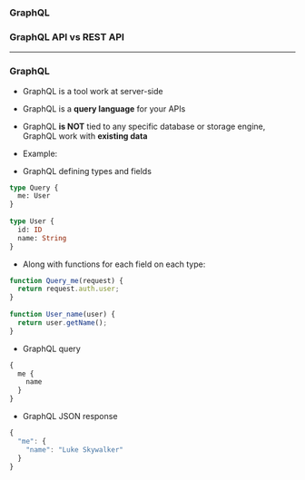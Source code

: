 ### GraphQL
### GraphQL API vs REST API

--------

### GraphQL

* GraphQL is a tool work at server-side
* GraphQL is a **query language** for your APIs
* GraphQL **is NOT** tied to any specific database or storage engine, GraphQL work with **existing data**

* Example:

* GraphQL defining types and fields

```graphql
type Query {
  me: User
}
 
type User {
  id: ID
  name: String
}
```

* Along with functions for each field on each type:

```js
function Query_me(request) {
  return request.auth.user;
}
 
function User_name(user) {
  return user.getName();
}
```

* GraphQL query

```js
{
  me {
    name
  }
}
```

* GraphQL JSON response

```js
{
  "me": {
    "name": "Luke Skywalker"
  }
}
```
